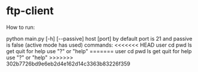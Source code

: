 # ftp-client
<p>How to run:</p>
python main.py [-h] [--passive] host [port]
by default port is 21 and passive is false (active mode has used)
commands:
<<<<<<< HEAD
user  cd  pwd ls  get quit
for help use "?" or "help"
=======
user  cd  pwd ls  get quit  
for help use "?" or "help"
>>>>>>> 302b7726bd9e6eb2d4e162d14c3363b83226f359
